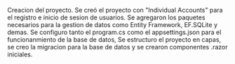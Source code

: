 Creacion del proyecto. Se creó el proyecto con "Individual Accounts" para el registro e inicio de sesion de usuarios. Se agregaron los paquetes necesarios para la gestion de datos como Entity Framework, EF.SQLite y demas. Se configuro tanto el program.cs como el appsettings.json para el funcionanmiento de la base de datos, Se estructuro el proyecto en capas, se creo la migracion para la base de datos y se crearon componentes .razor iniciales. 
